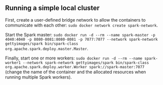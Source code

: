 ## Running a simple local cluster

First, create a user-defined bridge network to allow the containers to communicate with each other: ```sudo docker network create spark-network```.

Start the Spark master: ```sudo docker run -d --rm --name spark-master -p 4040:4040 -p 8080-8081:8080-8081 -p 7077:7077 --network spark-network gettyimages/spark bin/spark-class org.apache.spark.deploy.master.Master```.

Finally, start one or more workers: ```sudo docker run -d --rm --name spark-worker1 --network spark-network gettyimages/spark bin/spark-class org.apache.spark.deploy.worker.Worker spark://spark-master:7077``` (change the name of the container and the allocated resources when running multiple Spark workers).